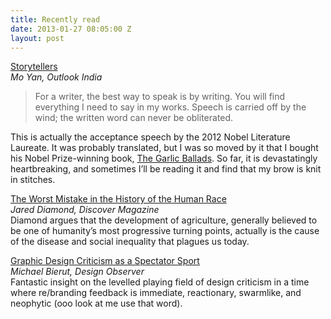 ```yaml
---
title: Recently read
date: 2013-01-27 08:05:00 Z
layout: post
---
```


[Storytellers](http://www.outlookindia.com/article.aspx?283295)<br />
*Mo Yan, Outlook India*<br />
> For a writer, the best way to speak is by writing. You will find everything I need to say in my works. Speech is carried off by the wind; the written word can never be obliterated. 

This is actually the acceptance speech by the 2012 Nobel Literature Laureate. It was probably translated, but I was so moved by it that I bought his Nobel Prize-winning book, [The Garlic Ballads](http://www.amazon.com/gp/product/B006O1Q57G/ref=kinw_myk_ro_title). So far, it is devastatingly heartbreaking, and sometimes I’ll be reading it and find that my brow is knit in stitches.

[The Worst Mistake in the History of the Human Race](http://discovermagazine.com/1987/may/02-the-worst-mistake-in-the-history-of-the-human-race#.UQTgEUrjk5u)<br />
*Jared Diamond, Discover Magazine*<br />
Diamond argues that the development of agriculture, generally believed to be one of humanity’s most progressive turning points, actually is the cause of the disease and social inequality that plagues us today.

[Graphic Design Criticism as a Spectator Sport](http://observatory.designobserver.com/feature/graphic-design-criticism-as-a-spectator-sport/37607/)<br />
*Michael Bierut, Design Observer*<br />
Fantastic insight on the levelled playing field of design criticism in a time where re/branding feedback is immediate, reactionary, swarmlike, and neophytic (ooo look at me use that word).
